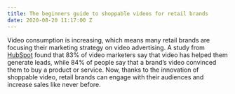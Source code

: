 ```yaml
---
title: The beginners guide to shoppable videos for retail brands
date: 2020-08-20 11:17:00 Z
---
```


Video consumption is increasing, which means many retail brands are focusing their marketing strategy on video advertising. A study from [HubSpot](https://www.hubspot.com/marketing-statistics) found that 83% of video marketers say that video has helped them generate leads, while 84% of people say that a brand’s video convinced them to buy a product or service. 
Now, thanks to the innovation of shoppable video, retail brands can engage with their audiences and increase sales like never before.
